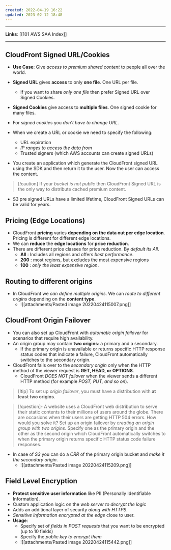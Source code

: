 ```yaml
---
created: 2022-04-19 16:22
updated: 2023-02-12 18:48
---
```

---
**Links**: [[101 AWS SAA Index]]

---
## CloudFront Signed URL/Cookies
- **Use Case**: Give *access to premium shared content* to people all over the world.
- **Signed URL** gives **access** to only **one file**. One URL per file.
	- If you want to share *only one file* then prefer Signed URL over Signed Cookies.
- **Signed Cookies** give access to **multiple files**. One signed cookie for many files.
- For *signed cookies* you *don’t have to change URL*.

- When we create a URL or cookie we need to specify the following:
	- URL expiration
	- *IP ranges to access the data from*
    - Trusted signers (which AWS accounts can create signed URLs)

- You create an application which generate the CloudFront signed URL using the SDK and then return it to the user. Now the user can access the content.

> [!caution] If your *bucket is not public* then CloudFront Signed URL is the only way to distribute cached premium content.

- S3 pre signed URLs have a limited lifetime, CloudFront Signed URLs can be valid for years.

## Pricing (Edge Locations)

- CloudFront **pricing** varies **depending on the data out per edge location**. Pricing is different for different edge locations.
- We can **reduce** the **edge locations** for **price reduction**.
- There are different price classes for price reduction. By *default its All*.
	- **All** : Includes all regions and offers *best performance*.
	- **200** : most regions, but excludes the most expensive regions
	- **100** : *only the least expensive region*.

## Routing to different origins
- In CloudFront we *can define multiple origins*. We can *route to different origins* depending on the **content type**.
	- ![[attachments/Pasted image 20220424115007.png]]

## CloudFront Origin Failover
- You can also set up CloudFront with *automatic origin failover* for scenarios that require high availability. 
- An origin group may contain **two origins**: a primary and a secondary. 
	- If the primary origin is unavailable or returns specific HTTP response status codes that indicate a failure, CloudFront automatically switches to the secondary origin.
- CloudFront fails over to the *secondary origin* only when the HTTP method of the viewer request is **GET, HEAD, or OPTIONS**. 
	- CloudFront *DOES NOT failover* when the viewer sends a different HTTP method (for example *POST, PUT, and so on*).

> [!tip] To set up *origin failover*, you must have a distribution with **at least two origins**.

> [!question]- A website uses a CloudFront web distribution to serve their static contents to their millions of users around the globe. There are occasions when their users are getting HTTP 504 errors. How would you solve it?
> Set up an origin failover by *creating an origin group with two origins*. Specify one as the primary origin and the other as the second origin which CloudFront automatically switches to when the primary origin returns specific HTTP status code failure responses.

- In case of *S3* you can do a *CRR* of the primary origin bucket and *make it the secondary origin*.
	- ![[attachments/Pasted image 20220424115209.png]]

## Field Level Encryption
- **Protect sensitive user information** like PII (Personally Identifiable Information).
- Custom application logic on the *web server to decrypt the logic*
- Adds an additional layer of security *along with HTTPS*.
- *Sensitive information encrypted at the edge* close to user.
- **Usage**:
	- Specify set of *fields in POST requests* that you want to be encrypted (up to 10 fields)
	- Specify the *public key to encrypt them*
	- ![[attachments/Pasted image 20220424115442.png]]


